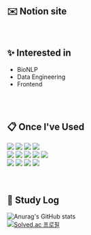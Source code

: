 
<div>
 
##  ✉️ Notion site
</br>


##  :sparkles: Interested in
- BioNLP
- Data Engineering
- Frontend
</br>
</br>

##  :clipboard: Once I've Used 

<img src="https://img.shields.io/badge/Python-3776AB?style=for-the-badge&logo=Python&logoColor=white"/>
<img src="https://img.shields.io/badge/Pytorch-EE4C2C?style=for-the-badge&logo=Pytorch&logoColor=white"/>
<img src="https://img.shields.io/badge/Jupyter-F37626?style=for-the-badge&logo=Jupyter&logoColor=white">
<img src="https://img.shields.io/badge/Node.js-339933?style=for-the-badge&logo=Node.js&logoColor=white">
</br>
<img src="https://img.shields.io/badge/React-61DAFB?style=for-the-badge&logo=React&logoColor=white">
<img src="https://img.shields.io/badge/JavaScript-F7DF1E?style=for-the-badge&logo=JavaScript&logoColor=white"> 
<img src="https://img.shields.io/badge/HTML5-E34F26?style=for-the-badge&logo=HTML5&logoColor=white"> 
<img src="https://img.shields.io/badge/CSS3-1572B6?style=for-the-badge&logo=CSS3&logoColor=white">
<img src="https://img.shields.io/badge/Axios-5A29E4?style=for-the-badge&logo=Axios&logoColor=white">
</br>
<img src="https://img.shields.io/badge/git-F05032?style=for-the-badge&logo=git&logoColor=white">
<img src="https://img.shields.io/badge/github-181717?style=for-the-badge&logo=github&logoColor=white">
<img src="https://img.shields.io/badge/C-A8B9CC?style=for-the-badge&logo=C&logoColor=white">
<img src="https://img.shields.io/badge/R-276DC3?style=for-the-badge&logo=R&logoColor=white">

</br>
</br>
</br>


##  :memo: Study Log
![Anurag's GitHub stats](https://github-readme-stats.vercel.app/api?username=dhyun22&count_private=true&show_icons=true)
</br>
[![Solved.ac
프로필](http://mazassumnida.wtf/api/generate_badge?boj=dahyun1016)](https://solved.ac/dahyun1016)
</div>
